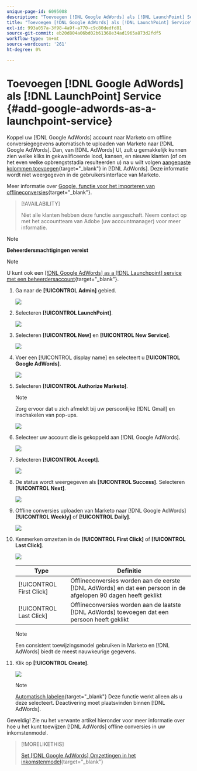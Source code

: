 ```yaml
---
unique-page-id: 6095008
description: "Toevoegen [!DNL Google AdWords] als [!DNL LaunchPoint] Service - Marketo Docs - Productdocumentatie"
title: "Toevoegen [!DNL Google AdWords] als [!DNL LaunchPoint] Service"
exl-id: 993a057a-3f98-4a9f-a770-c9c80dedfd81
source-git-commit: eb20d804a06bd02b61368e34ad1965a873d2fdf5
workflow-type: tm+mt
source-wordcount: '261'
ht-degree: 0%

---
```


# Toevoegen [!DNL Google AdWords] als [!DNL LaunchPoint] Service {#add-google-adwords-as-a-launchpoint-service}

Koppel uw [!DNL Google AdWords] account naar Marketo om offline conversiegegevens automatisch te uploaden van Marketo naar [!DNL Google AdWords]. Dan, van [!DNL AdWords] UI, zult u gemakkelijk kunnen zien welke kliks in gekwalificeerde lood, kansen, en nieuwe klanten (of om het even welke opbrengststadia resulteerden u) na u wilt volgen [aangepaste kolommen toevoegen](https://support.google.com/adwords/answer/3073556){target="_blank"} in [!DNL AdWords]. Deze informatie wordt niet weergegeven in de gebruikersinterface van Marketo.

Meer informatie over [Google, functie voor het importeren van offlineconversies](https://support.google.com/adwords/answer/2998031?hl=en){target="_blank"}.

>[!AVAILABILITY]
>
>Niet alle klanten hebben deze functie aangeschaft. Neem contact op met het accountteam van Adobe (uw accountmanager) voor meer informatie.

>[!NOTE]
>
>**Beheerdersmachtigingen vereist**

>[!NOTE]
>
>U kunt ook een [[!DNL Google AdWords] as a [!DNL Launchpoint] service met een beheerdersaccount](/help/marketo/product-docs/administration/additional-integrations/add-google-adwords-as-a-launchpoint-service-with-a-manager-account.md){target="_blank"}.

1. Ga naar de **[!UICONTROL Admin]** gebied.

   ![](assets/add-google-adwords-as-a-launchpoint-service-1.png)

1. Selecteren **[!UICONTROL LaunchPoint]**.

   ![](assets/add-google-adwords-as-a-launchpoint-service-2.png)

1. Selecteren **[!UICONTROL New]** en **[!UICONTROL New Service]**.

   ![](assets/add-google-adwords-as-a-launchpoint-service-3.png)

1. Voer een [!UICONTROL display name] en selecteert u **[!UICONTROL Google AdWords]**.

   ![](assets/add-google-adwords-as-a-launchpoint-service-4.png)

1. Selecteren **[!UICONTROL Authorize Marketo]**.

   >[!NOTE]
   >
   >Zorg ervoor dat u zich afmeldt bij uw persoonlijke [!DNL Gmail] en inschakelen van pop-ups.

   ![](assets/add-google-adwords-as-a-launchpoint-service-5.png)

1. Selecteer uw account die is gekoppeld aan [!DNL Google AdWords].

   ![](assets/add-google-adwords-as-a-launchpoint-service-6.png)

1. Selecteren **[!UICONTROL Accept]**.

   ![](assets/add-google-adwords-as-a-launchpoint-service-7.png)

1. De status wordt weergegeven als **[!UICONTROL Success]**. Selecteren **[!UICONTROL Next]**.

   ![](assets/add-google-adwords-as-a-launchpoint-service-8.png)

1. Offline conversies uploaden van Marketo naar [!DNL Google AdWords] **[!UICONTROL Weekly]** of **[!UICONTROL Daily]**.

   ![](assets/add-google-adwords-as-a-launchpoint-service-9.png)

1. Kenmerken omzetten in de **[!UICONTROL First Click]** of **[!UICONTROL Last Click]**.

   ![](assets/add-google-adwords-as-a-launchpoint-service-10.png)

   | Type | Definitie |
   |---|---|
   | [!UICONTROL First Click] | Offlineconversies worden aan de eerste [!DNL AdWords] en dat een persoon in de afgelopen 90 dagen heeft geklikt |
   | [!UICONTROL Last Click] | Offlineconversies worden aan de laatste [!DNL AdWords] toevoegen dat een persoon heeft geklikt |

   >[!NOTE]
   >
   >Een consistent toewijzingsmodel gebruiken in Marketo en [!DNL AdWords] biedt de meest nauwkeurige gegevens.

1. Klik op **[!UICONTROL Create]**.

   ![](assets/add-google-adwords-as-a-launchpoint-service-11.png)

   >[!NOTE]
   >
   >[Automatisch labelen](https://support.google.com/adwords/answer/1752125?hl=en){target="_blank"} Deze functie werkt alleen als u deze selecteert. Deactivering moet plaatsvinden binnen [!DNL AdWords].

Geweldig! Zie nu het verwante artikel hieronder voor meer informatie over hoe u het kunt toewijzen [!DNL AdWords] offline conversies in uw inkomstenmodel.

>[!MORELIKETHIS]
>
>[Set [!DNL Google AdWords] Omzettingen in het inkomstenmodel](/help/marketo/product-docs/reporting/revenue-cycle-analytics/revenue-cycle-models/set-google-adwords-conversions-in-the-revenue-model.md){target="_blank"}
